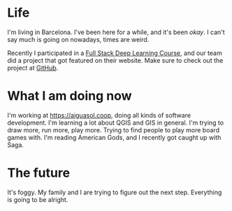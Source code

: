 
# Life

I'm living in Barcelona. I've been here for a while, and it's been _okay_. I can't say much is going on nowadays, times are weird.

Recently I participated in a [Full Stack Deep Learning Course](fullstackdeeplearning.com), and our team did a project that got featured on their website. Make sure to check out the project at [GitHub](https://github.com/diegoquintanav/fsdl-2022-weak-supervision-project).

# What I am doing now

I'm working at <https://aiguasol.coop>, doing all kinds of software development. I'm learning a lot about QGIS and GIS in general. I'm trying to draw more, run more, play more. Trying to find people to play more board games with. I'm reading American Gods, and I recently got caught up with Saga.

# The future

It's foggy. My family and I are trying to figure out the next step. Everything is going to be alright.
